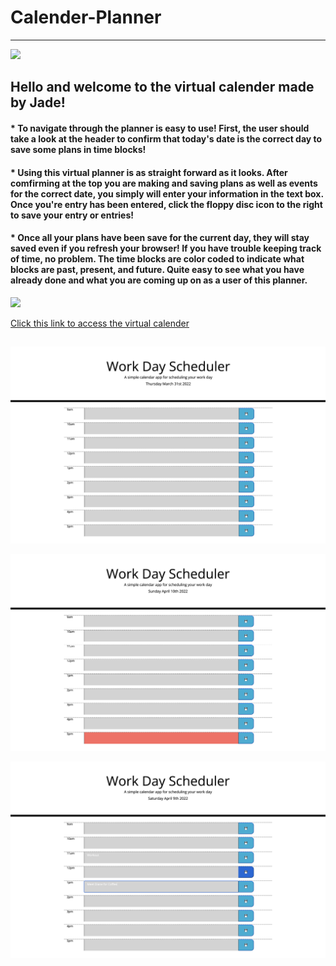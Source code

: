# Calender-Planner
----
![](https://camo.githubusercontent.com/c652dbcdb4bc224b3e4d7bd673bdbf698c6681a7503057b555e88f47eb523af5/68747470733a2f2f696d672e736869656c64732e696f2f62616467652f4c6963656e73652d4d49542d79656c6c6f77677265656e)

## Hello and welcome to the virtual calender made by Jade!


#### * To navigate through the planner is easy to use! First, the user should take a look at the header to confirm that today's date is the correct day to save some plans in time blocks!

#### * Using this virtual planner is as straight forward as it looks. After comfirming at the top you are making and saving plans as well as events for the correct date, you simply will enter your information in the text box. Once you're entry has been entered, click the floppy disc icon to the right to save your entry or entries!

#### * Once all your plans have been save for the current day, they will stay saved even if you refresh your browser! If you have trouble keeping track of time, no problem. The time blocks are color coded to indicate what blocks are past, present, and future. Quite easy to see what you have already done and what you are coming up on as a user of this planner.


![](https://img.shields.io/badge/License-MIT-yellowgreen)

[Click this link to access the virtual calender](https://jadehuynh.github.io/calender-planner/)

## 

![Preview of the virtual planner](./assets/images/calender.png)

![](./assets/images/past.png) 

![](./assets/images/loclstrg.png) 







